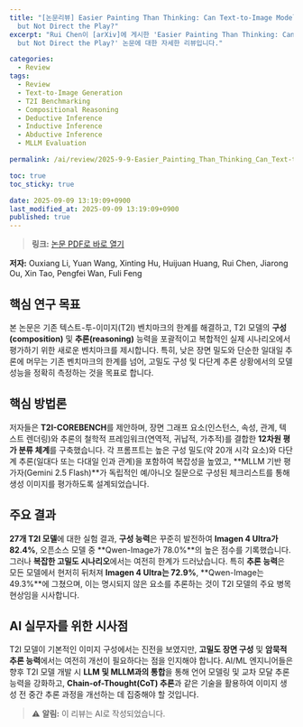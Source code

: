 ```yaml
---
title: "[논문리뷰] Easier Painting Than Thinking: Can Text-to-Image Models Set the Stage,
  but Not Direct the Play?"
excerpt: "Rui Chen이 [arXiv]에 게시한 'Easier Painting Than Thinking: Can Text-to-Image Models Set the Stage,
  but Not Direct the Play?' 논문에 대한 자세한 리뷰입니다."

categories:
  - Review
tags:
  - Review
  - Text-to-Image Generation
  - T2I Benchmarking
  - Compositional Reasoning
  - Deductive Inference
  - Inductive Inference
  - Abductive Inference
  - MLLM Evaluation

permalink: /ai/review/2025-9-9-Easier_Painting_Than_Thinking_Can_Text-to-Image_Models_Set_the_Stage_but_Not_Direct_the_Play/

toc: true
toc_sticky: true

date: 2025-09-09 13:19:09+0900
last_modified_at: 2025-09-09 13:19:09+0900
published: true
---
```

> **링크:** [논문 PDF로 바로 열기](https://arxiv.org/abs/2509.03516)

**저자:** Ouxiang Li, Yuan Wang, Xinting Hu, Huijuan Huang, Rui Chen, Jiarong Ou, Xin Tao, Pengfei Wan, Fuli Feng



## 핵심 연구 목표
본 논문은 기존 텍스트-투-이미지(T2I) 벤치마크의 한계를 해결하고, T2I 모델의 **구성(composition)** 및 **추론(reasoning)** 능력을 포괄적이고 복합적인 실제 시나리오에서 평가하기 위한 새로운 벤치마크를 제시합니다. 특히, 낮은 장면 밀도와 단순한 일대일 추론에 머무는 기존 벤치마크의 한계를 넘어, 고밀도 구성 및 다단계 추론 상황에서의 모델 성능을 정확히 측정하는 것을 목표로 합니다.

## 핵심 방법론
저자들은 **T2I-COREBENCH**를 제안하며, 장면 그래프 요소(인스턴스, 속성, 관계, 텍스트 렌더링)와 추론의 철학적 프레임워크(연역적, 귀납적, 가추적)를 결합한 **12차원 평가 분류 체계**를 구축했습니다. 각 프롬프트는 높은 구성 밀도(약 20개 시각 요소)와 다단계 추론(일대다 또는 다대일 인과 관계)을 포함하여 복잡성을 높였고, **MLLM 기반 평가자(Gemini 2.5 Flash)**가 독립적인 예/아니오 질문으로 구성된 체크리스트를 통해 생성 이미지를 평가하도록 설계되었습니다.

## 주요 결과
**27개 T2I 모델**에 대한 실험 결과, **구성 능력**은 꾸준히 발전하여 **Imagen 4 Ultra가 82.4%**, 오픈소스 모델 중 **Qwen-Image가 78.0%**의 높은 점수를 기록했습니다. 그러나 **복잡한 고밀도 시나리오**에서는 여전히 한계가 드러났습니다. 특히 **추론 능력**은 모든 모델에서 현저히 뒤처져 **Imagen 4 Ultra는 72.9%**, **Qwen-Image는 49.3%**에 그쳤으며, 이는 명시되지 않은 요소를 추론하는 것이 T2I 모델의 주요 병목 현상임을 시사합니다.

## AI 실무자를 위한 시사점
T2I 모델이 기본적인 이미지 구성에서는 진전을 보였지만, **고밀도 장면 구성** 및 **암묵적 추론 능력**에서는 여전히 개선이 필요하다는 점을 인지해야 합니다. AI/ML 엔지니어들은 향후 T2I 모델 개발 시 **LLM 및 MLLM과의 통합**을 통해 언어 모델링 및 교차 모달 추론 능력을 강화하고, **Chain-of-Thought(CoT) 추론**과 같은 기술을 활용하여 이미지 생성 전 중간 추론 과정을 개선하는 데 집중해야 할 것입니다.

> ⚠️ **알림:** 이 리뷰는 AI로 작성되었습니다.